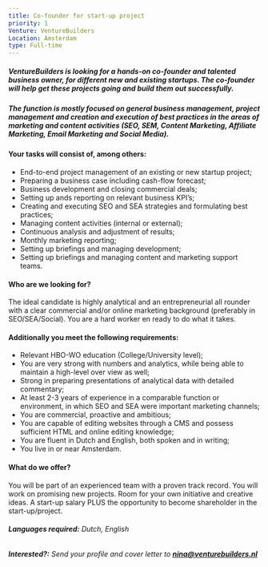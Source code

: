 ```yaml
---
title: Co-founder for start-up project
priority: 1
Venture: VentureBuilders
Location: Amsterdam
type: Full-time
---
```


##### VentureBuilders is looking for a hands-on co-founder and talented business owner, for different new and existing startups. The co-founder will help get these projects going and build them out successfully.

##### The function is mostly focused on general business management, project management and creation and execution of best practices in the areas of marketing and content activities (SEO, SEM, Content Marketing, Affiliate Marketing, Email Marketing and Social Media).

#### Your tasks will consist of, among others:

- End-to-end project management of an existing or new startup project;
- Preparing a business case including cash-flow forecast;
- Business development and closing commercial deals;
- Setting up ands reporting on relevant business KPI’s;
- Creating and executing SEO and SEA strategies and formulating best practices;
- Managing content activities (internal or external);
- Continuous analysis and adjustment of results;
- Monthly marketing reporting;
- Setting up briefings and managing development;
- Setting up briefings and managing content and marketing support teams.

#### Who are we looking for?

The ideal candidate is highly analytical and an entrepreneurial all rounder with a clear commercial and/or online marketing background (preferably in SEO/SEA/Social). You are a hard worker en ready to do what it takes.

#### Additionally you meet the following requirements:

- Relevant HBO-WO education (College/University level);
- You are very strong with numbers and analytics, while being able to maintain a high-level over view as well;
- Strong in preparing presentations of analytical data with detailed commentary;
- At least 2-3 years of experience in a comparable function or environment, in which SEO and SEA were important marketing channels;
- You are commercial, proactive and ambitious;
- You are capable of editing websites through a CMS and possess sufficient HTML and online editing knowledge;
- You are fluent in Dutch and English, both spoken and in writing;
- You live in or near Amsterdam.

#### What do we offer?
You will be part of an experienced team with a proven track record. You will work on promising new projects. Room for your own initiative and creative ideas. A start-up salary PLUS the opportunity to become shareholder in the start-up/project.

###### **Languages required:** Dutch, English

###### **Interested?:** Send your profile and cover letter to **nina@venturebuilders.nl**
